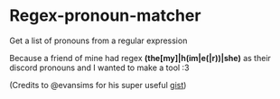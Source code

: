 # Regex-pronoun-matcher
Get a list of pronouns from a regular expression

Because a friend of mine had regex **(the[my]|h(im|e(|r))|she)** as their discord pronouns and I wanted to make a tool :3

(Credits to @evansims for his super useful [gist](https://gist.github.com/evansims/1121ab1ff255bcd79532))